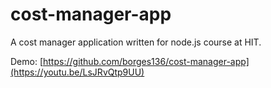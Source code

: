 # cost-manager-app
A cost manager application written for node.js course at HIT.  

Demo: [https://github.com/borges136/cost-manager-app](https://youtu.be/LsJRvQtp9UU)
